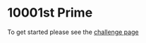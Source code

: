 # 10001st Prime

To get started please see the [challenge page](https://projecteuler.net/problem=7)

